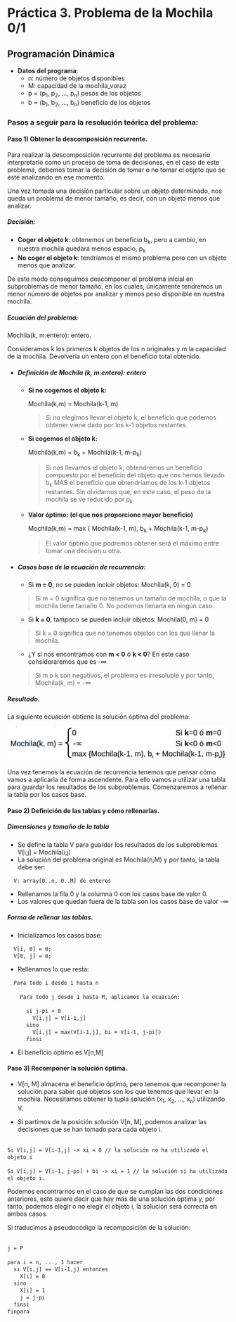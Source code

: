 # Práctica 3. Problema de la Mochila 0/1
## Programación Dinámica

- **Datos del programa**:
  - n: número de objetos disponibles
  - M: capacidad de la mochila_voraz
  - p = (p<sub>1</sub>, p<sub>2</sub>, ..., p<sub>n</sub>) pesos de los objetos
  - b = (b<sub>1</sub>, b<sub>2</sub>, ..., b<sub>n</sub>) beneficio de los objetos

### Pasos a seguir para la resolución teórica del problema:

#### Paso 1) Obtener la descomposición recurrente.
Para realizar la descomposición recurrente del problema es necesario interpretarlo como un proceso de toma de decisiones, en el caso de este problema, debemos tomar la decisión de tomar o no tomar el objeto que se esté analizando en ese momento.

Una vez tomada una decisión particular sobre un objeto determinado, nos queda un problema de menor tamaño, es decir, con un objeto menos que analizar.

##### Decisión:

- **Coger el objeto k**: obtenemos un beneficio b<sub>k</sub>, pero a cambio, en nuestra mochila quedará menos espacio, p<sub>k</sub>
- **No coger el objeto k**: tendríamos el mismo problema pero con un objeto menos que analizar.

De este modo conseguimos descomponer el problema inicial en subproblemas de menor tamaño, en los cuales, únicamente tendremos un menor número de objetos por analizar y menos peso disponible en nuestra mochila.

##### Ecuación del problema:

Mochila(k, m:entero): entero.

Consideramos k los primeros k objetos de los n originales y m la capacidad de la mochila. Devolvería un entero con el beneficio total obtenido.

- ##### Definición de Mochila (k, m:entero): entero
  - **Si no cogemos el objeto k:**

    Mochila(k,m) = Mochila(k-1, m)

    > Si no elegimos llevar el objeto k, el beneficio que podemos obtener viene dado por los k-1 objetos restantes.
  - **Si cogemos el objeto k:**

    Mochila(k,m) = b<sub>k</sub> + Mochila(k-1, m-p<sub>k</sub>)

    > Si nos llevamos el objeto k, obtendremos un beneficio compuesto por el beneficio del objeto que nos hemos llevado b<sub>k</sub> MÁS el beneficio que obtendríamos de los k-1 objetos restantes. Sin olvidarnos que, en este caso, el peso de la mochila se ve reducido por p<sub>k</sub>
  - **Valor óptimo: (el que nos proporcione mayor beneficio)**

    Mochila(k,m) = max { Mochila(k-1, m), b<sub>k</sub> + Mochila(k-1, m-p<sub>k</sub>}

      > El valor óptimo que podremos obtener será el máximo entre tomar una decisión u otra.

- ##### Casos base de la ecuación de recurrencia:
  - Si **m = 0**, no se pueden incluir objetos: Mochila(k, 0) = 0
  > Si m = 0 significa que no tenemos un tamaño de mochila, o que la mochila tiene tamaño 0. No podemos llenarla en ningún caso.

  - Si **k = 0**, tampoco se pueden incluir objetos: Mochila(0, m) = 0
  > Si k = 0 significa que no tenemos objetos con los que llenar la mochila.

  - ¿Y si nos encontramos con **m < 0** ó **k < 0**? En este caso consideraremos que es -∞
  > Si m o k son negativos, el problema es irresoluble y por tanto, Mochila(k, m) = -∞

##### Resultado.
La siguiente ecuación obtiene la solución óptima del problema:

![alt text](https://github.com/louri91/ALG201516/raw/master/ecuacion.png "Resultado, ecuación de recurrencia")

Una vez tenemos la ecuación de recurrencia tenemos que pensar cómo vamos a aplicarla de forma ascendente. Para ello vamos a utilizar una tabla para guardar los resultados de los subproblemas. Comenzaremos a rellenar la tabla por los casos base.

#### Paso 2) Definición de las tablas y cómo rellenarlas.

##### Dimensiones y tamaño de la tabla

- Se define la tabla V para guardar los resultados de los subproblemas V[i,j] = Mochila(i,j)
- La solución del problema original es Mochila(n,M) y por tanto, la tabla debe ser:

~~~
  V: array[0..n, 0..M] de enteros
~~~
- Rellenamos la fila 0 y la columna 0 con los casos base de valor 0.
- Los valores que quedan fuera de la tabla son los casos base de valor -∞

##### Forma de rellenar las tablas.
- Inicializamos los casos base:
~~~
  V[i, 0] = 0;
  V[0, j] = 0;
~~~
- Rellenamos lo que resta:
~~~
  Para todo i desde 1 hasta n

    Para todo j desde 1 hasta M, aplicamos la ecuación:

      si j-pi < 0
        V[i,j] = V[i-1,j]
      sino
        V[i,j] = max(V[i-1,j], bi + V[i-1, j-pi])
      finsi
~~~
- El beneficio óptimo es V[n,M]

#### Paso 3) Recomponer la solución óptima.

- V[n, M] almacena el beneficio óptimo, pero tenemos que recomponer la solución para saber qué objetos son los que tenemos que llevar en la mochila. Necesitamos obtener la tupla solución (x<sub>1</sub>, x<sub>2</sub>, ..., x<sub>n</sub>) utilizando V.

- Si partimos de la posición solución V[n, M], podemos analizar las decisiones que se han tomado para cada objeto i.

~~~

Si V[i,j] = V[i-1,j] -> xi = 0 // la solución no ha utilizado el objeto i

Si V[i,j] = V[i-1, j-pi] + bi -> xi = 1 // la solución sí ha utilizado el objeto i.

~~~

Podemos encontrarnos en el caso de que se cumplan las dos condiciones anteriores, esto quiere decir que hay más de una solución óptima y, por tanto, podemos elegir o no elegir el objeto i, la solución será correcta en ambos casos.

Si traducimos a pseudocódigo la recomposición de la solución:

~~~

j = P

para i = n, ..., 1 hacer
  si V[i,j] == V[i-1,j] entonces
    X[i] = 0
  sino
    X[i] = 1
    j = j-pi
  finsi
finpara

~~~
